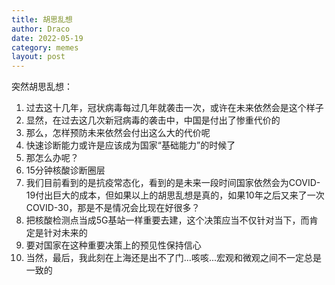 ```yaml
---
title: 胡思乱想
author: Draco
date: 2022-05-19
category: memes
layout: post
---
```


突然胡思乱想：
1. 过去这十几年，冠状病毒每过几年就袭击一次，或许在未来依然会是这个样子
2. 显然，在过去这几次新冠病毒的袭击中，中国是付出了惨重代价的
3. 那么，怎样预防未来依然会付出这么大的代价呢
4. 快速诊断能力或许是应该成为国家“基础能力”的时候了
5. 那怎么办呢？
6. 15分钟核酸诊断圈层
7. 我们目前看到的是抗疫常态化，看到的是未来一段时间国家依然会为COVID-19付出巨大的成本，但如果以上的胡思乱想是真的，如果10年之后又来了一次COVID-30，那是不是情况会比现在好很多？
8. 把核酸检测点当成5G基站一样重要去建，这个决策应当不仅针对当下，而肯定是针对未来的
9. 要对国家在这种重要决策上的预见性保持信心
10. 当然，最后，我此刻在上海还是出不了门...咳咳...宏观和微观之间不一定总是一致的